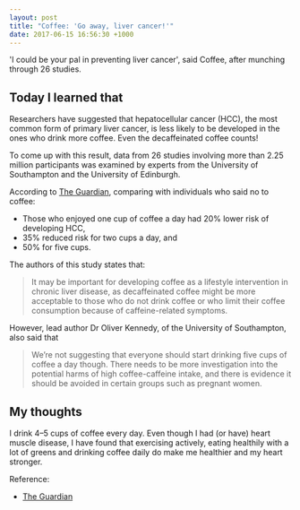 ```yaml
---
layout: post
title: "Coffee: 'Go away, liver cancer!'"
date: 2017-06-15 16:56:30 +1000
---
```


'I could be your pal in preventing liver cancer', said Coffee, after munching through 26 studies.

## Today I learned that

Researchers have suggested that hepatocellular cancer (HCC), the most common form of primary liver cancer, is less
likely to be developed in the ones who drink more coffee. Even the decaffeinated coffee counts!

To come up with this result, data from 26 studies involving more than 2.25 million participants was examined by experts
from the University of Southampton and the University of Edinburgh.

According to [The Guardian][1], comparing with individuals who said no to coffee:

- Those who enjoyed one cup of coffee a day had 20% lower risk of developing HCC,
- 35% reduced risk for two cups a day, and
- 50% for five cups.

The authors of this study states that:

> It may be important for developing coffee as a lifestyle intervention in chronic liver disease, as decaffeinated
coffee might be more acceptable to those who do not drink coffee or who limit their coffee consumption because of
caffeine-related symptoms.

However, lead author Dr Oliver Kennedy, of the University of Southampton, also said that

> We’re not suggesting that everyone should start drinking five cups of coffee a day though. There needs to be more
investigation into the potential harms of high coffee-caffeine intake, and there is evidence it should be avoided in
certain groups such as pregnant women.

## My thoughts

I drink 4–5 cups of coffee every day. Even though I had (or have) heart muscle disease, I have found that exercising
actively, eating healthily with a lot of greens and drinking coffee daily do make me healthier and my heart stronger.

Reference:
- [The Guardian][1]

[1]: https://www.theguardian.com/science/2017/may/25/drinking-coffee-may-help-prevent-liver-cancer-study-suggests
